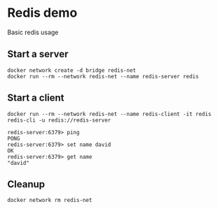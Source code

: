 # Redis demo

Basic redis usage

## Start a server

```
docker network create -d bridge redis-net
docker run --rm --network redis-net --name redis-server redis
```

## Start a client

```
docker run --rm --network redis-net --name redis-client -it redis redis-cli -u redis://redis-server

redis-server:6379> ping
PONG
redis-server:6379> set name david
OK
redis-server:6379> get name
"david"
```

## Cleanup

```
docker network rm redis-net
```
